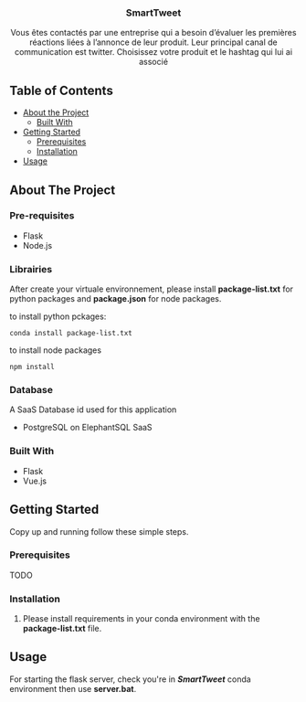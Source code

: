 <p align="center">
  <h3 align="center">SmartTweet</h3>

  <p align="center">
  Vous êtes contactés par une entreprise qui a besoin d’évaluer les premières réactions liées à l’annonce de leur produit. Leur principal canal de communication est twitter. Choisissez votre produit et le hashtag qui lui ai associé
  </p>
</p>

<!-- TABLE OF CONTENTS -->
## Table of Contents

* [About the Project](#about-the-project)
  * [Built With](#built-with)
* [Getting Started](#getting-started)
  * [Prerequisites](#prerequisites)
  * [Installation](#installation)
* [Usage](#usage)

<!-- ABOUT THE PROJECT -->
## About The Project

### Pre-requisites
* Flask
* Node.js

### Librairies
After create your virtuale environnement, please install **package-list.txt** for python packages and **package.json** for node packages.

to install python pckages:
```
conda install package-list.txt
```

to install node packages
```
npm install
```
### Database
A SaaS Database id used for this application
* PostgreSQL on ElephantSQL SaaS

### Built With

* Flask
* Vue.js

<!-- GETTING STARTED -->
## Getting Started

Copy up and running follow these simple steps.

### Prerequisites
TODO

### Installation

1. Please install requirements in your conda environment with the **package-list.txt** file.

<!-- USAGE EXAMPLES -->
## Usage

For starting the flask server, check you're in ***SmartTweet*** conda environment then use **server.bat**.

